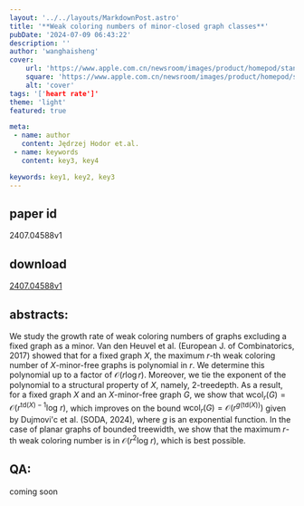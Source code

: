 ```yaml
---
layout: '../../layouts/MarkdownPost.astro'
title: '**Weak coloring numbers of minor-closed graph classes**'
pubDate: '2024-07-09 06:43:22'
description: ''
author: 'wanghaisheng'
cover:
    url: 'https://www.apple.com.cn/newsroom/images/product/homepod/standard/Apple-HomePod-hero-230118_big.jpg.large_2x.jpg'
    square: 'https://www.apple.com.cn/newsroom/images/product/homepod/standard/Apple-HomePod-hero-230118_big.jpg.large_2x.jpg'
    alt: 'cover'
tags: '['heart rate']' 
theme: 'light'
featured: true

meta:
 - name: author
   content: Jędrzej Hodor et.al.
 - name: keywords
   content: key3, key4

keywords: key1, key2, key3
---
```


## paper id
2407.04588v1
## download
[2407.04588v1](http://arxiv.org/abs/2407.04588v1)
## abstracts:
We study the growth rate of weak coloring numbers of graphs excluding a fixed graph as a minor. Van den Heuvel et al. (European J. of Combinatorics, 2017) showed that for a fixed graph $X$, the maximum $r$-th weak coloring number of $X$-minor-free graphs is polynomial in $r$. We determine this polynomial up to a factor of $\mathcal{O}(r \log r)$. Moreover, we tie the exponent of the polynomial to a structural property of $X$, namely, $2$-treedepth. As a result, for a fixed graph $X$ and an $X$-minor-free graph $G$, we show that $\mathrm{wcol}_r(G)= \mathcal{O}(r^{\mathrm{td}(X)-1}\mathrm{log}\ r)$, which improves on the bound $\mathrm{wcol}_r(G) = \mathcal{O}(r^{g(\mathrm{td}(X))})$ given by Dujmovi\'c et al. (SODA, 2024), where $g$ is an exponential function. In the case of planar graphs of bounded treewidth, we show that the maximum $r$-th weak coloring number is in $\mathcal{O}(r^2\mathrm{log}\ r$), which is best possible.
## QA:
coming soon
